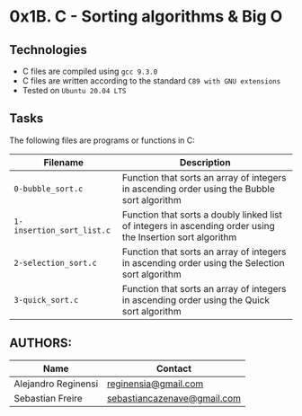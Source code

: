 # 0x1B. C - Sorting algorithms & Big O

## Technologies
* C files are compiled using `gcc 9.3.0`
* C files are written according to the standard `C89 with GNU extensions`
* Tested on `Ubuntu 20.04 LTS`

## Tasks
The following files are programs or functions in C:

| Filename | Description |
| -------- | ----------- |
| `0-bubble_sort.c` | Function that sorts an array of integers in ascending order using the Bubble sort algorithm |
| `1-insertion_sort_list.c` | Function that sorts a doubly linked list of integers in ascending order using the Insertion sort algorithm |
| `2-selection_sort.c` | Function that sorts an array of integers in ascending order using the Selection sort algorithm |
| `3-quick_sort.c` | Function that sorts an array of integers in ascending order using the Quick sort algorithm |

## AUTHORS:

| Name | Contact |
| ---- | ------- |
| Alejandro Reginensi | reginensia@gmail.com |
| Sebastian Freire | sebastiancazenave@gmail.com |
